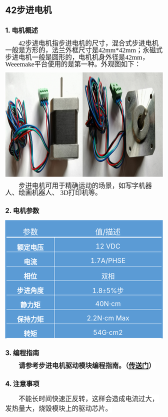 # 42步进电机

## 1. 电机概述

<html><body>
<p class=MsoNormal style='text-indent:32.0pt'><span lang=EN-US
style='font-size:16.0pt;line-height:105%;font-family:宋体'>42</span><span
style='font-size:16.0pt;line-height:105%;font-family:宋体'>步进电机指步进电机的尺寸，混合式步进电机一般是方形的，法兰外框尺寸是<span
lang=EN-US>42mm*42mm</span>；永磁式步进电机一般是圆形的，电机机身外径是<span lang=EN-US>42mm</span>，<span
lang=EN-US>Weeemake</span>平台使用的是第一种。外观图如下：</span></p>
</body></html>

  <p class=MsoNormal align=center style='margin-bottom:0cm;margin-bottom:.0001pt;
  text-align:center;line-height:normal'><span lang=EN-US><img width=1138
  height=335 id="图片 1" src="docs\electronic_modules\motor\42_stepper_motor\20200310-173248.png"></span></p>



<p class=MsoNormal style='text-indent:32.0pt'><span style='font-size:16.0pt;
line-height:105%;font-family:宋体'>步进电机可用于精确运动的场景，如写字机器人、绘画机器人、 <span lang=EN-US>3D</span>打印机等。</span></p>
</body></html>

## 2. 电机参数

<div align=center>

<table class=MsoNormalTable border=0 cellspacing=0 cellpadding=0
 style='border-collapse:collapse'>
 <tr>
  <td width=173 valign=top style='width:130.1pt;border-top:solid #5B9BD5 3.0pt;
  border-left:solid #5B9BD5 3.0pt;border-bottom:solid white 2.25pt;border-right:
  none;background:#5B9BD5;padding:0cm 5.4pt 0cm 5.4pt'>
  <p class=MsoNormal align=center style='margin-bottom:0cm;margin-bottom:.0001pt;
  text-align:center;line-height:normal'><span style='font-size:18.0pt;
  font-family:宋体;color:white'>参数</span></p>
  </td>
  <td width=395 valign=top style='width:295.9pt;border-top:solid #5B9BD5 3.0pt;
  border-left:none;border-bottom:solid white 2.25pt;border-right:solid #5B9BD5 3.0pt;
  background:#5B9BD5;padding:0cm 5.4pt 0cm 5.4pt'>
  <p class=MsoNormal align=center style='margin-bottom:0cm;margin-bottom:.0001pt;
  text-align:center;line-height:normal'><span style='font-size:18.0pt;
  font-family:宋体;color:white'>值</span><span lang=EN-US style='font-size:18.0pt;
  color:white'>/</span><span style='font-size:18.0pt;font-family:宋体;color:white'>描述</span></p>
  </td>
 </tr>
 <tr>
  <td width=173 valign=top style='width:130.1pt;border-top:none;border-left:
  solid #5B9BD5 3.0pt;border-bottom:solid white 1.0pt;border-right:solid white 1.0pt;
  background:#5B9BD5;padding:0cm 5.4pt 0cm 5.4pt'>
  <p class=MsoNormal align=center style='margin-bottom:0cm;margin-bottom:.0001pt;
  text-align:center;line-height:normal'><b><span style='font-size:16.0pt;
  font-family:宋体;color:white'>额定电压</span></b></p>
  </td>
  <td width=395 valign=top style='width:295.9pt;border-top:none;border-left:
  none;border-bottom:solid white 1.0pt;border-right:solid #5B9BD5 3.0pt;
  background:#5B9BD5;padding:0cm 5.4pt 0cm 5.4pt'>
  <p class=MsoNormal align=center style='margin-bottom:0cm;margin-bottom:.0001pt;
  text-align:center;line-height:normal'><span lang=EN-US style='font-size:16.0pt;
  color:white'>12 VDC</span></p>
  </td>
 </tr>
 <tr>
  <td width=173 valign=top style='width:130.1pt;border-top:none;border-left:
  solid #5B9BD5 3.0pt;border-bottom:none;border-right:solid white 1.0pt;
  background:#5B9BD5;padding:0cm 5.4pt 0cm 5.4pt'>
  <p class=MsoNormal align=center style='margin-bottom:0cm;margin-bottom:.0001pt;
  text-align:center;line-height:normal'><b><span style='font-size:16.0pt;
  font-family:宋体;color:white'>电流</span></b></p>
  </td>
  <td width=395 valign=top style='width:295.9pt;border:none;border-right:solid #5B9BD5 3.0pt;
  background:#5B9BD5;padding:0cm 5.4pt 0cm 5.4pt'>
  <p class=MsoNormal align=center style='margin-bottom:0cm;margin-bottom:.0001pt;
  text-align:center;line-height:normal'><span lang=EN-US style='font-size:16.0pt;
  color:white'>1.7A/PHSE</span></p>
  </td>
 </tr>
 <tr>
  <td width=173 valign=top style='width:130.1pt;border:solid white 1.0pt;
  border-left:solid #5B9BD5 3.0pt;background:#5B9BD5;padding:0cm 5.4pt 0cm 5.4pt'>
  <p class=MsoNormal align=center style='margin-bottom:0cm;margin-bottom:.0001pt;
  text-align:center;line-height:normal'><b><span style='font-size:16.0pt;
  font-family:宋体;color:white'>相位</span></b></p>
  </td>
  <td width=395 valign=top style='width:295.9pt;border-top:solid white 1.0pt;
  border-left:none;border-bottom:solid white 1.0pt;border-right:solid #5B9BD5 3.0pt;
  background:#5B9BD5;padding:0cm 5.4pt 0cm 5.4pt'>
  <p class=MsoNormal align=center style='margin-bottom:0cm;margin-bottom:.0001pt;
  text-align:center;line-height:normal'><span style='font-size:16.0pt;
  font-family:宋体;color:white'>双相</span></p>
  </td>
 </tr>
 <tr>
  <td width=173 valign=top style='width:130.1pt;border-top:none;border-left:
  solid #5B9BD5 3.0pt;border-bottom:none;border-right:solid white 1.0pt;
  background:#5B9BD5;padding:0cm 5.4pt 0cm 5.4pt'>
  <p class=MsoNormal align=center style='margin-bottom:0cm;margin-bottom:.0001pt;
  text-align:center;line-height:normal'><b><span style='font-size:16.0pt;
  font-family:宋体;color:white'>步进角度</span></b></p>
  </td>
  <td width=395 valign=top style='width:295.9pt;border:none;border-right:solid #5B9BD5 3.0pt;
  background:#5B9BD5;padding:0cm 5.4pt 0cm 5.4pt'>
  <p class=MsoNormal align=center style='margin-bottom:0cm;margin-bottom:.0001pt;
  text-align:center;line-height:normal'><span lang=EN-US style='font-size:16.0pt;
  color:white'>1.8</span><span style='font-size:16.0pt;font-family:宋体;
  color:white'>±</span><span lang=EN-US style='font-size:16.0pt;color:white'>5%</span><span
  style='font-size:16.0pt;font-family:宋体;color:white'>步</span></p>
  </td>
 </tr>
 <tr>
  <td width=173 valign=top style='width:130.1pt;border:solid white 1.0pt;
  border-left:solid #5B9BD5 3.0pt;background:#5B9BD5;padding:0cm 5.4pt 0cm 5.4pt'>
  <p class=MsoNormal align=center style='margin-bottom:0cm;margin-bottom:.0001pt;
  text-align:center;line-height:normal'><b><span style='font-size:16.0pt;
  font-family:宋体;color:white'>静力矩</span></b></p>
  </td>
  <td width=395 valign=top style='width:295.9pt;border-top:solid white 1.0pt;
  border-left:none;border-bottom:solid white 1.0pt;border-right:solid #5B9BD5 3.0pt;
  background:#5B9BD5;padding:0cm 5.4pt 0cm 5.4pt'>
  <p class=MsoNormal align=center style='margin-bottom:0cm;margin-bottom:.0001pt;
  text-align:center;line-height:normal'><span lang=EN-US style='font-size:16.0pt;
  color:white'>40N</span><span style='font-size:16.0pt;font-family:宋体;
  color:white'>·</span><span lang=EN-US style='font-size:16.0pt;color:white'>cm</span></p>
  </td>
 </tr>
 <tr>
  <td width=173 valign=top style='width:130.1pt;border-top:none;border-left:
  solid #5B9BD5 3.0pt;border-bottom:none;border-right:solid white 1.0pt;
  background:#5B9BD5;padding:0cm 5.4pt 0cm 5.4pt'>
  <p class=MsoNormal align=center style='margin-bottom:0cm;margin-bottom:.0001pt;
  text-align:center;line-height:normal'><b><span style='font-size:16.0pt;
  font-family:宋体;color:white'>保持力矩</span></b></p>
  </td>
  <td width=395 valign=top style='width:295.9pt;border:none;border-right:solid #5B9BD5 3.0pt;
  background:#5B9BD5;padding:0cm 5.4pt 0cm 5.4pt'>
  <p class=MsoNormal align=center style='margin-bottom:0cm;margin-bottom:.0001pt;
  text-align:center;line-height:normal'><span lang=EN-US style='font-size:16.0pt;
  color:white'>2.2N</span><span style='font-size:16.0pt;font-family:宋体;
  color:white'>·</span><span lang=EN-US style='font-size:16.0pt;color:white'>cm
  Max</span></p>
  </td>
 </tr>
 <tr>
  <td width=173 valign=top style='width:130.1pt;border:solid white 1.0pt;
  border-left:solid #5B9BD5 3.0pt;background:#5B9BD5;padding:0cm 5.4pt 0cm 5.4pt'>
  <p class=MsoNormal align=center style='margin-bottom:0cm;margin-bottom:.0001pt;
  text-align:center;line-height:normal'><b><span style='font-size:16.0pt;
  font-family:宋体;color:white'>转矩</span></b></p>
  </td>
  <td width=395 valign=top style='width:295.9pt;border-top:solid white 1.0pt;
  border-left:none;border-bottom:solid white 1.0pt;border-right:solid #5B9BD5 3.0pt;
  background:#5B9BD5;padding:0cm 5.4pt 0cm 5.4pt'>
  <p class=MsoNormal align=center style='margin-bottom:0cm;margin-bottom:.0001pt;
  text-align:center;line-height:normal'><span lang=EN-US style='font-size:16.0pt;
  color:white'>54G</span><span style='font-size:16.0pt;font-family:宋体;
  color:white'>·</span><span lang=EN-US style='font-size:16.0pt;color:white'>cm2</span></p>
  </td>
 </tr>
</table>
</div>
</body></html>



## 3. 编程指南

<html><body>

<p class=MsoNormal style='text-indent:32.15pt'><b><span style='font-size:16.0pt;
line-height:105%;font-family:宋体;color:#222222;background:white'>请参考步进电机驱动模块编程指南。（<span
lang=EN-US><a
href="doku.php?id=wm_wiki:stepper_motor_driver:manual#%E7%BC%96%E7%A8%8B%E6%8C%87%E5%8D%97"><span
lang=EN-US><span lang=EN-US>传送门</span></span></a></span>）</span></b></p>
</body></html>

## 4. 注意事项

<p class=MsoNormal style='text-indent:32.0pt;mso-char-indent-count:2.0'><span
style='font-size:16.0pt;mso-ascii-font-family:Helvetica;mso-hansi-font-family:
Helvetica;mso-bidi-font-family:Helvetica;color:#222222;background:white'>不能长时间快速正反转，这样会造成电流过大，发热量大，烧毁模块上的驱动芯片。</span></p>
</body></html>